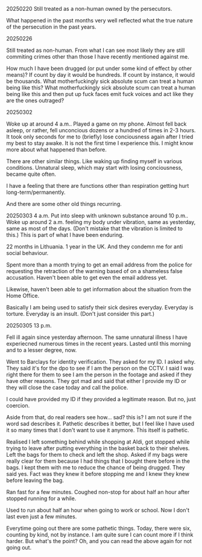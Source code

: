 20250220
Still treated as a non-human owned by the persecutors.

What happened in the past months very well reflected what the true nature of the persecution in the past years.



20250226

Still treated as non-human.
From what I can see most likely they are still commiting crimes other than those I have recently mentioned against me.

How much I have been drugged (or put under some kind of effect by other means)?
If count by day it would be hundreds. If count by instance, it would be thousands.
What motherfuckingly sick absolute scum can treat a human being like this?
What motherfuckingly sick absolute scum can treat a human being like this and then put up fuck faces emit fuck voices and act like they are the ones outraged?



20250302

Woke up at around 4 a.m.. Played a game on my phone. Almost fell back asleep, or rather, fell unconcious dozens or a hundred of times in 2-3 hours. It took only seconds for me to (briefly) lose conciousness again after I tried my best to stay awake. It is not the first time I experience this. I might know more about what happened than before.

There are other similar things. Like waking up finding myself in various conditions.
Unnatural sleep, which may start with losing conciousness, became quite often.

I have a feeling that there are functions other than respiration getting hurt long-term/permanently.

And there are some other old things recurring.



20250303 4 a.m.
Put into sleep with unknown substance around 10 p.m.. Woke up around 2 a.m. feeling my body under vibration, same as yesterday, same as most of the days. (Don't mistake that the vibration is limited to this.) This is part of what I have been enduring.

22 months in Lithuania. 1 year in the UK. And they condemn me for anti social behaviour.

Spent more than a month trying to get an email address from the police for requesting the retraction of the warning based of on a shameless false accusation. Haven't been able to get even the email address yet.

Likewise, haven't been able to get information about the situation from the Home Office.

Basically I am being used to satisfy their sick desires everyday. Everyday is torture. Everyday is an insult.
(Don't just consider this part.)



20250305 13 p.m.

Fell ill again since yesterday afternoon. The same unnatural illness I have experiecned numerous times in the recent years. Lasted until this morning and to a lesser degree, now.

Went to Barclays for identity verification.
They asked for my ID.
I asked why.
They said it's for the dpo to see if I am the person on the CCTV.
I said I was right there for them to see I am the person in the footage and asked if they have other reasons.
They got mad and said that either I provide my ID or they will close the case today and call the police.

I could have provided my ID if they provided a legitimate reason. But no, just coercion.

Aside from that, do real readers see how... sad? this is? I am not sure if the word sad describes it.
Pathetic describes it better, but I feel like I have used it so many times that I don't want to use it anymore. This itself is pathetic.


Realised I left something behind while shopping at Aldi, got stopped while trying to leave after putting everything in the basket back to their shelves. Left the bags for them to check and left the shop. Asked if my bags were really clear for them because I had things that I bought there before in the bags. I kept them with me to reduce the chance of being drugged. They said yes. Fact was they knew it before stopping me and I knew they knew before leaving the bag.

Ran fast for a few minutes. Coughed non-stop for about half an hour after stopped running for a while.

Used to run about half an hour when going to work or school. Now I don't last even just a few minutes.

Everytime going out there are some pathetic things. Today, there were six, counting by kind, not by instance. I am quite sure I can count more if I think harder. But what's the point? Oh, and you can read the above again for not going out.
